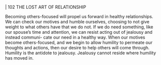 | 102 THE LOST ART OF RELATIONSHIP

Becoming others-focused will propel us forward in healthy relationships.
We can check our motives and humble ourselves, choosing to not give weight
to what others have that we do not. If we do need something, like our spouse’s
time and attention, we can resist acting out of jealousy and instead communi-
cate our need in a healthy way. When our motives become others-focused, and
we begin to allow humility to permeate our thoughts and actions, then our
desire to help others will come through. Humility is the antidote to jealousy.
Jealousy cannot reside where humility has moved in.

